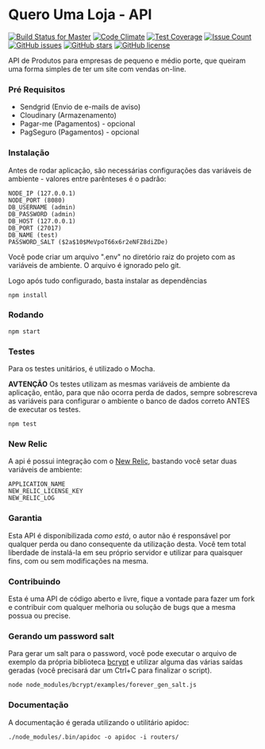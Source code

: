 # Quero Uma Loja - API

[![Build Status for Master](https://travis-ci.org/QueroUmaLoja/api-server.svg)](https://travis-ci.org/QueroUmaLoja/api-server)
[![Code Climate](https://codeclimate.com/github/QueroUmaLoja/api-server/badges/gpa.svg)](https://codeclimate.com/github/QueroUmaLoja/api-server)
[![Test Coverage](https://codeclimate.com/github/QueroUmaLoja/api-server/badges/coverage.svg)](https://codeclimate.com/github/QueroUmaLoja/api-server/coverage)
[![Issue Count](https://codeclimate.com/github/QueroUmaLoja/api-server/badges/issue_count.svg)](https://codeclimate.com/github/QueroUmaLoja/api-server)
[![GitHub issues](https://img.shields.io/github/issues/QueroUmaLoja/api-server.svg)](https://github.com/QueroUmaLoja/api-server/issues)
[![GitHub stars](https://img.shields.io/github/stars/QueroUmaLoja/api-server.svg)](https://github.com/QueroUmaLoja/api-server/stargazers)
[![GitHub license](https://img.shields.io/badge/license-AGPL-blue.svg)](https://raw.githubusercontent.com/QueroUmaLoja/api-server/master/LICENSE)

API de Produtos para empresas de pequeno e médio porte, que queiram uma forma simples de ter um site com vendas on-line.

### Pré Requisitos

- Sendgrid (Envio de e-mails de aviso)
- Cloudinary (Armazenamento)
- Pagar-me (Pagamentos) - opcional
- PagSeguro (Pagamentos) - opcional

### Instalação

Antes de rodar aplicação, são necessárias configurações das variáveis de ambiente - valores entre parênteses é o padrão:

```
NODE_IP (127.0.0.1)
NODE_PORT (8080)
DB_USERNAME (admin)
DB_PASSWORD (admin)
DB_HOST (127.0.0.1)
DB_PORT (27017)
DB_NAME (test)
PASSWORD_SALT ($2a$10$MeVpoT66x6r2eNFZ8diZDe)
```

Você pode criar um arquivo ".env" no diretório raiz do projeto com as variáveis de ambiente. O arquivo é ignorado pelo git.

Logo após tudo configurado, basta instalar as dependências

```
npm install
```


### Rodando

```
npm start
```


### Testes

Para os testes unitários, é utilizado o Mocha.

**AVTENÇÃO**
Os testes utilizam as mesmas variáveis de ambiente da aplicação, então, para que não ocorra perda de dados, sempre
sobrescreva as variáveis para configurar o ambiente o banco de dados correto ANTES de executar os testes.

```
npm test
```

### New Relic

A api é possui integração com o [New Relic](https://www.newrelic.com), bastando você setar duas variáveis de ambiente:

```
APPLICATION_NAME
NEW_RELIC_LICENSE_KEY
NEW_RELIC_LOG
```

### Garantia
Esta API é disponibilizada *como está*, o autor não é responsável por qualquer perda ou dano consequente da utilização
desta. Você tem total liberdade de instalá-la em seu próprio servidor e utilizar para quaisquer fins, com ou sem
modificações na mesma.

### Contribuindo
Esta é uma API de código aberto e livre, fique a vontade para fazer um fork e contribuir com qualquer melhoria ou solução
de bugs que a mesma possua ou precise.

### Gerando um password salt

Para gerar um salt para o password, você pode executar o arquivo de exemplo da própria biblioteca [bcrypt](https://github.com/ncb000gt/node.bcrypt.js) e 
utilizar alguma das várias saídas geradas (você precisará dar um Ctrl+C para finalizar o script). 

```
node node_modules/bcrypt/examples/forever_gen_salt.js
```

### Documentação

A documentação é gerada utilizando o utilitário apidoc:

```
./node_modules/.bin/apidoc -o apidoc -i routers/
```

